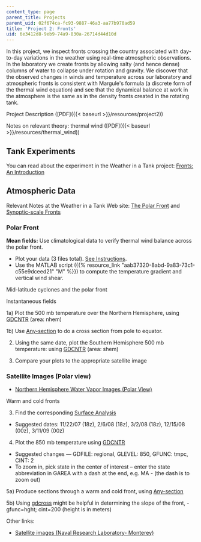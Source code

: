 ```yaml
---
content_type: page
parent_title: Projects
parent_uid: 02f674ca-fc93-9887-46a3-aa77b970ad59
title: 'Project 2: Fronts'
uid: 6e3412d8-9eb9-74a9-830a-26714d44d10d
---
```


In this project, we inspect fronts crossing the country associated with day-to-day variations in the weather using real-time atmospheric observations. In the laboratory we create fronts by allowing salty (and hence dense) columns of water to collapse under rotation and gravity. We discover that the observed changes in winds and temperature across our laboratory and atmospheric fronts is consistent with Margule's formula (a discrete form of the thermal wind equation) and see that the dynamical balance at work in the atmosphere is the same as in the density fronts created in the rotating tank.

Project Description ([PDF]({{< baseurl >}}/resources/project2))

Notes on relevant theory: thermal wind ([PDF]({{< baseurl >}}/resources/thermal_wind))

Tank Experiments
----------------

You can read about the experiment in the Weather in a Tank project: [Fronts: An Introduction](http://weathertank.mit.edu/links/projects/fronts-an-introduction)

Atmospheric Data
----------------

Relevant Notes at the Weather in a Tank Web site: [The Polar Front](http://weathertank.mit.edu/links/projects/fronts-an-introduction/fronts-atmosphere-the-polar-front) and [Synoptic-scale Fronts](http://weathertank.mit.edu/links/projects/fronts-an-introduction/fronts-atmosphere-synoptic-scale-fronts)

### Polar Front

**Mean fields:** Use climatological data to verify thermal wind balance across the polar front.

*   Plot your data (3 files total). [See Instructions](http://halo.mit.edu/paoc.mit.edu/12307/front/thermalwind_instructions.htm).
*   Use the MATLAB script ({{% resource_link "aab37320-8abd-9a83-73c1-c55e9dceed21" "M" %}}) to compute the temperature gradient and vertical wind shear.

Mid-latitude cyclones and the polar front

Instantaneous fields

1a) Plot the 500 mb temperature over the Northern Hemisphere, using [GDCNTR](https://www.unidata.ucar.edu/software/gempak/man/prog/gdcntr.html) (area: nhem)

1b) Use [Any-section](http://paoc.mit.edu/synoptic/custom/anysection.asp) to do a cross section from pole to equator.

2) Using the same date, plot the Southern Hemisphere 500 mb temperature: using [GDCNTR](https://www.unidata.ucar.edu/software/gempak/man/prog/gdcntr.html) (area: shem)

3) Compare your plots to the appropriate satellite image

### Satellite Images (Polar view)

*   [Northern Hemisphere Water Vapor Images (Polar View)](http://www.meteo.psu.edu/~gadomski/SAT_NHEM/atlanimwv.html)

Warm and cold fronts

3) Find the corresponding [Surface Analysis](http://weather.unisys.com/archive/sfc_map/)

*   Suggested dates: 11/22/07 (18z), 2/6/08 (18z), 3/2/08 (18z), 12/15/08 (00z), 3/11/09 (00z)

4) Plot the 850 mb temperature using [GDCNTR](http://cmpo4.mit.edu/gempk/gdcntr.asp)

*   Suggested changes — GDFILE: regional, GLEVEL: 850, GFUNC: tmpc, CINT: 2
*   To zoom in, pick state in the center of interest – enter the state abbreviation in GAREA with a dash at the end, e.g. MA - (the dash is to zoom out)

5a) Produce sections through a warm and cold front, using [Any-section](http://paoc.mit.edu/synoptic/custom/anysection.asp)

5b) Using [gdcross](https://www.unidata.ucar.edu/software/gempak/man/prog/gdcross.html) might be helpful in determining the slope of the front, - gfunc=hght; cint=200 (height is in meters)

Other links:

*   [Satellite images (Naval Research Laboratory- Monterey)](http://www.nrlmry.navy.mil/sat-bin/global.cgi)